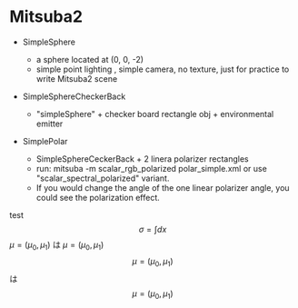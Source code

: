 # Mitsuba2

- SimpleSphere
  - a sphere located at (0, 0, -2)
  - simple point lighting , simple camera, no texture, just for practice to write Mitsuba2 scene
  
- SimpleSphereCheckerBack
  - "simpleSphere" + checker board rectangle obj + environmental emitter

- SimplePolar
  - SimpleSphereCeckerBack + 2 linera polarizer rectangles
  - run: mitsuba -m scalar_rgb_polarized polar_simple.xml or use "scalar_spectral_polarized" variant.
  - If you would change the angle of the one linear polarizer angle, you could see the polarization effect.
  
test
$$\sigma = \int dx $$
$\mu = (\mu_0, \mu_1)$ は $\mu = (\mu_0, \mu_1)$ 
$$\mu = (\mu_0, \mu_1)$$ は $$\mu = (\mu_0, \mu_1)$$


